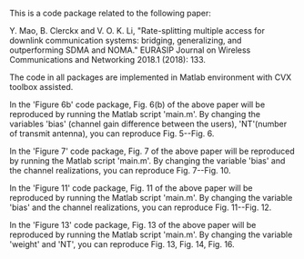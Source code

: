 This is a code package related to the following paper:

Y. Mao, B. Clerckx and V. O. K. Li, "Rate-splitting multiple access for downlink communication systems: bridging, generalizing, and outperforming SDMA and NOMA." EURASIP Journal on Wireless Communications and Networking 2018.1 (2018): 133.

The code in all packages are implemented in Matlab environment with CVX toolbox assisted. 

In the 'Figure 6b' code package,  Fig. 6(b) of the above paper will be reproduced by running the Matlab script 'main.m'. By changing the variables 'bias' (channel gain difference between the users), 'NT'(number of transmit antenna), you can reproduce Fig. 5--Fig. 6.

In the 'Figure 7' code package,  Fig. 7 of the above paper will be reproduced by running the Matlab script 'main.m'. By changing the variable 'bias' and the channel realizations, you can reproduce Fig. 7--Fig. 10.

In the 'Figure 11' code package,  Fig. 11 of the above paper will be reproduced by running the Matlab script 'main.m'. By changing the variable 'bias' and the channel realizations, you can reproduce Fig. 11--Fig. 12.

In the 'Figure 13' code package, Fig. 13 of the above paper will be reproduced by running the Matlab script 'main.m'. By changing the variable 'weight' and 'NT', you can reproduce Fig. 13, Fig. 14, Fig. 16.









